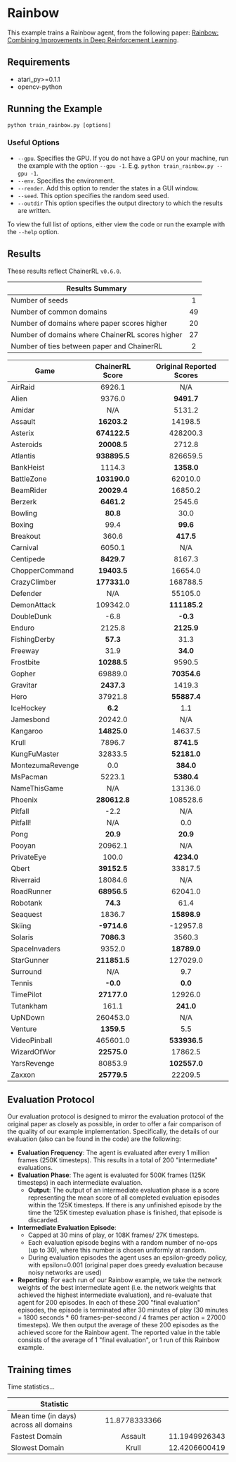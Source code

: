 # Rainbow
This example trains a Rainbow agent, from the following paper: [Rainbow: Combining Improvements in Deep Reinforcement Learning](https://arxiv.org/abs/1710.02298). 

## Requirements

- atari_py>=0.1.1
- opencv-python

## Running the Example

```
python train_rainbow.py [options]
```

### Useful Options
- `--gpu`. Specifies the GPU. If you do not have a GPU on your machine, run the example with the option `--gpu -1`. E.g. `python train_rainbow.py --gpu -1`.
- `--env`. Specifies the environment. 
- `--render`. Add this option to render the states in a GUI window.
- `--seed`. This option specifies the random seed used.
- `--outdir` This option specifies the output directory to which the results are written.

To view the full list of options, either view the code or run the example with the `--help` option.

## Results
These results reflect ChainerRL  `v0.6.0`.

| Results Summary ||
| ------------- |:-------------:|
| Number of seeds | 1 |
| Number of common domains | 49 |
| Number of domains where paper scores higher | 20 |
| Number of domains where ChainerRL scores higher | 27 |
| Number of ties between paper and ChainerRL | 2 | 


| Game        | ChainerRL Score           | Original Reported Scores |
| ------------- |:-------------:|:-------------:|
| AirRaid | 6926.1| N/A|
| Alien | 9376.0| **9491.7**|
| Amidar | N/A| 5131.2|
| Assault | **16203.2**| 14198.5|
| Asterix | **674122.5**| 428200.3|
| Asteroids | **20008.5**| 2712.8|
| Atlantis | **938895.5**| 826659.5|
| BankHeist | 1114.3| **1358.0**|
| BattleZone | **103190.0**| 62010.0|
| BeamRider | **20029.4**| 16850.2|
| Berzerk | **6461.2**| 2545.6|
| Bowling | **80.8**| 30.0|
| Boxing | 99.4| **99.6**|
| Breakout | 360.6| **417.5**|
| Carnival | 6050.1| N/A|
| Centipede | **8429.7**| 8167.3|
| ChopperCommand | **19403.5**| 16654.0|
| CrazyClimber | **177331.0**| 168788.5|
| Defender | N/A| 55105.0|
| DemonAttack | 109342.0| **111185.2**|
| DoubleDunk | -6.8| **-0.3**|
| Enduro | 2125.8| **2125.9**|
| FishingDerby | **57.3**| 31.3|
| Freeway | 31.9| **34.0**|
| Frostbite | **10288.5**| 9590.5|
| Gopher | 69889.0| **70354.6**|
| Gravitar | **2437.3**| 1419.3|
| Hero | 37921.8| **55887.4**|
| IceHockey | **6.2**| 1.1|
| Jamesbond | 20242.0| N/A|
| Kangaroo | **14825.0**| 14637.5|
| Krull | 7896.7| **8741.5**|
| KungFuMaster | 32833.5| **52181.0**|
| MontezumaRevenge | 0.0| **384.0**|
| MsPacman | 5223.1| **5380.4**|
| NameThisGame | N/A| 13136.0|
| Phoenix | **280612.8**| 108528.6|
| Pitfall | -2.2| N/A|
| Pitfall! | N/A| 0.0|
| Pong | **20.9**| **20.9**|
| Pooyan | 20962.1| N/A|
| PrivateEye | 100.0| **4234.0**|
| Qbert | **39152.5**| 33817.5|
| Riverraid | 18084.6| N/A|
| RoadRunner | **68956.5**| 62041.0|
| Robotank | **74.3**| 61.4|
| Seaquest | 1836.7| **15898.9**|
| Skiing | **-9714.6**| -12957.8|
| Solaris | **7086.3**| 3560.3|
| SpaceInvaders | 9352.0| **18789.0**|
| StarGunner | **211851.5**| 127029.0|
| Surround | N/A| 9.7|
| Tennis | **-0.0**| **0.0**|
| TimePilot | **27177.0**| 12926.0|
| Tutankham | 161.1| **241.0**|
| UpNDown | 260453.0| N/A|
| Venture | **1359.5**| 5.5|
| VideoPinball | 465601.0| **533936.5**|
| WizardOfWor | **22575.0**| 17862.5|
| YarsRevenge | 80853.9| **102557.0**|
| Zaxxon | **25779.5**| 22209.5|


## Evaluation Protocol
Our evaluation protocol is designed to mirror the evaluation protocol of the original paper as closely as possible, in order to offer a fair comparison of the quality of our example implementation. Specifically, the details of our evaluation (also can be found in the code) are the following:

- **Evaluation Frequency**: The agent is evaluated after every 1 million frames (250K timesteps). This results in a total of 200 "intermediate" evaluations.
- **Evaluation Phase**: The agent is evaluated for 500K frames (125K timesteps) in each intermediate evaluation. 
	- **Output**: The output of an intermediate evaluation phase is a score representing the mean score of all completed evaluation episodes within the 125K timesteps. If there is any unfinished episode by the time the 125K timestep evaluation phase is finished, that episode is discarded.
- **Intermediate Evaluation Episode**: 
	- Capped at 30 mins of play, or 108K frames/ 27K timesteps.
	- Each evaluation episode begins with a random number of no-ops (up to 30), where this number is chosen uniformly at random.
	- During evaluation episodes the agent uses an epsilon-greedy policy, with epsilon=0.001 (original paper does greedy evaluation because noisy networks are used)
- **Reporting**: For each run of our Rainbow example, we take the network weights of the best intermediate agent (i.e. the network weights that achieved the highest intermediate evaluation), and re-evaluate that agent for 200 episodes. In each of these 200 "final evaluation" episodes, the episode is terminated after 30 minutes of play (30 minutes = 1800 seconds * 60 frames-per-second / 4 frames per action = 27000 timesteps). We then output the average of these 200 episodes as the achieved score for the Rainbow agent. The reported value in the table consists of the average of 1 "final evaluation", or 1 run of this Rainbow example.


## Training times

Time statistics...

| Statistic        |            |            |
| ------------- |:-------------:|:-------------:|
| Mean time (in days) across all domains        |  11.8778333366 |
| Fastest Domain |  Assault | 11.1949926343 |
| Slowest Domain |  Krull | 12.4206600419 |

